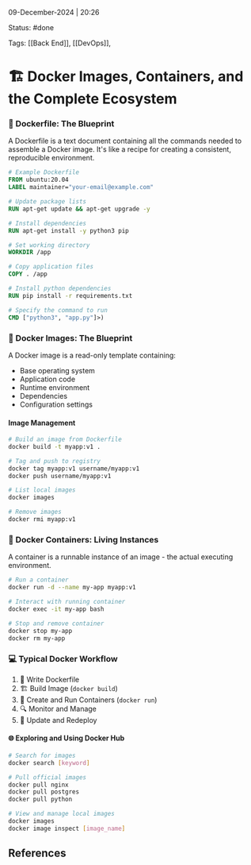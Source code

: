 09-December-2024 | 20:26

Status: #done  

Tags: [[Back End]], [[DevOps]],

# 🏗️ Docker Images, Containers, and the Complete Ecosystem

### 📝 Dockerfile: The Blueprint
A Dockerfile is a text document containing all the commands needed to assemble a Docker image. It's like a recipe for creating a consistent, reproducible environment.

```dockerfile
# Example Dockerfile
FROM ubuntu:20.04
LABEL maintainer="your-email@example.com"

# Update package lists
RUN apt-get update && apt-get upgrade -y

# Install dependencies
RUN apt-get install -y python3 pip

# Set working directory
WORKDIR /app

# Copy application files
COPY . /app

# Install python dependencies
RUN pip install -r requirements.txt

# Specify the command to run
CMD ["python3", "app.py"]>)
```

### 📸 Docker Images: The Blueprint
A Docker image is a read-only template containing:
- Base operating system
- Application code
- Runtime environment
- Dependencies
- Configuration settings

#### Image Management
```bash
# Build an image from Dockerfile
docker build -t myapp:v1 .

# Tag and push to registry
docker tag myapp:v1 username/myapp:v1
docker push username/myapp:v1

# List local images
docker images

# Remove images
docker rmi myapp:v1
```

### 🚢 Docker Containers: Living Instances
A container is a runnable instance of an image - the actual executing environment.

```bash
# Run a container
docker run -d --name my-app myapp:v1

# Interact with running container
docker exec -it my-app bash

# Stop and remove container
docker stop my-app
docker rm my-app
```
### 💻 Typical Docker Workflow
1. 📝 Write Dockerfile
2. 🏗️ Build Image (`docker build`)
3. 🚀 Create and Run Containers (`docker run`)
4. 🔍 Monitor and Manage
5. 🔄 Update and Redeploy

#### 🌐  Exploring and Using Docker Hub
```bash
# Search for images
docker search [keyword]

# Pull official images
docker pull nginx
docker pull postgres
docker pull python

# View and manage local images
docker images
docker image inspect [image_name]
```


## References